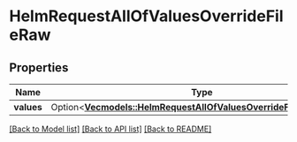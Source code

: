 # HelmRequestAllOfValuesOverrideFileRaw

## Properties

Name | Type | Description | Notes
------------ | ------------- | ------------- | -------------
**values** | Option<[**Vec<models::HelmRequestAllOfValuesOverrideFileRawValues>**](HelmRequest_allOf_values_override_file_raw_values.md)> |  | [optional]

[[Back to Model list]](../README.md#documentation-for-models) [[Back to API list]](../README.md#documentation-for-api-endpoints) [[Back to README]](../README.md)


